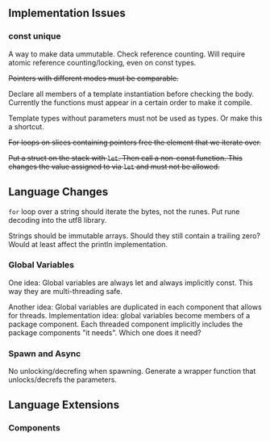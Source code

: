 ## Implementation Issues

### const unique

A way to make data ummutable. Check reference counting.
Will require atomic reference counting/locking, even on const types.

~~Pointers with different modes must be comparable.~~

Declare all members of a template instantiation before checking the body.
Currently the functions must appear in a certain order to make it compile.

Template types without parameters must not be used as types.
Or make this a shortcut.

~~For loops on slices containing pointers free the element that we iterate over.~~

~~Put a struct on the stack with `let`. Then call a non-const function.
This changes the value assigned to via `let` and must not be allowed.~~

## Language Changes

`for` loop over a string should iterate the bytes, not the runes.
Put rune decoding into the utf8 library.

Strings should be immutable arrays.
Should they still contain a trailing zero? Would at least affect the println implementation.

### Global Variables

One idea:
Global variables are always let and always implicitly const.
This way they are multi-threading safe.

Another idea:
Global variables are duplicated in each component that allows for threads.
Implementation idea: global variables become members of a package component.
Each threaded component implicitly includes the package components "it needs".
Which one does it need?

### Spawn and Async

No unlocking/decrefing when spawning. Generate a wrapper function that unlocks/decrefs the parameters.

## Language Extensions

### Components
